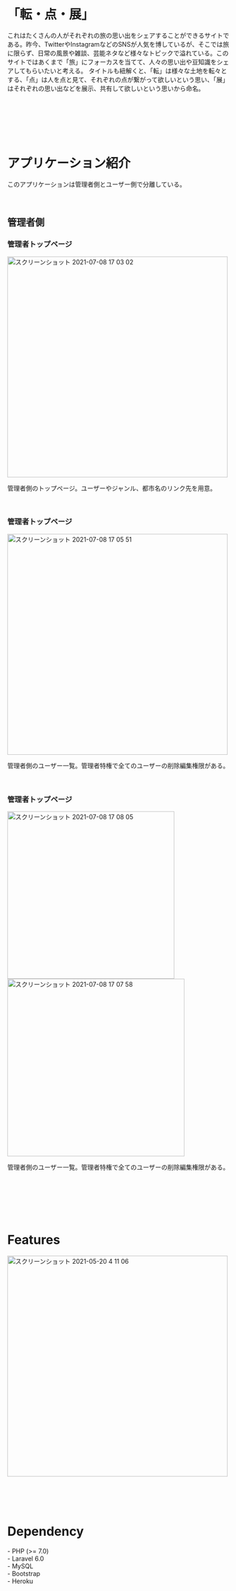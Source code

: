 <h1>「転・点・展」</h1>
<p>
これはたくさんの人がそれぞれの旅の思い出をシェアすることができるサイトである。昨今、TwitterやInstagramなどのSNSが人気を博しているが、そこでは旅に限らず、日常の風景や雑談、芸能ネタなど様々なトピックで溢れている。このサイトではあくまで「旅」にフォーカスを当てて、人々の思い出や豆知識をシェアしてもらいたいと考える。
タイトルも紐解くと、「転」は様々な土地を転々とする、「点」は人を点と見て、それぞれの点が繋がって欲しいという思い、「展」はそれぞれの思い出などを展示、共有して欲しいという思いから命名。
</p>
<br>
<br>
<br>
<br>
<br>
<h1>アプリケーション紹介</h1>
<p>このアプリケーションは管理者側とユーザー側で分離している。</p>
<br>
<h2>管理者側</h2>
<div>
  <h3>管理者トップページ</h3>
  <img width="500" alt="スクリーンショット 2021-07-08 17 03 02" src="https://user-images.githubusercontent.com/68839987/124885583-61ce3500-e00e-11eb-90d7-8b666ae85bd5.png">
  <p>管理者側のトップページ。ユーザーやジャンル、都市名のリンク先を用意。</p>
</div>
<br>
<div>
   <h3>管理者トップページ</h3>
   <img width="500" alt="スクリーンショット 2021-07-08 17 05 51" src="https://user-images.githubusercontent.com/68839987/124885977-ca1d1680-e00e-11eb-83af-9f6bf45cfeb4.png">
   <p>管理者側のユーザー一覧。管理者特権で全てのユーザーの削除編集権限がある。</p>
</div>
<br>
<div>
   <h3>管理者トップページ</h3>
   <img width="379" alt="スクリーンショット 2021-07-08 17 08 05" src="https://user-images.githubusercontent.com/68839987/124886405-2b44ea00-e00f-11eb-98b5-d378231b1544.png">
   <img width="402" alt="スクリーンショット 2021-07-08 17 07 58" src="https://user-images.githubusercontent.com/68839987/124886418-2e3fda80-e00f-11eb-9ce6-e589e749c0ca.png">
   <p>管理者側のユーザー一覧。管理者特権で全てのユーザーの削除編集権限がある。</p>
</div>
<br>
<br>
<br>
<br>
<br>
<h1>Features</h1>
<img width="500" alt="スクリーンショット 2021-05-20 4 11 06" src="https://user-images.githubusercontent.com/68839987/118870395-79980f80-b921-11eb-9b7b-85e21f7ee627.png">
<br>
<br>
<br>
<br>
<br>
<h1>Dependency</h1>
- PHP (>= 7.0)<br>
- Laravel 6.0<br>
- MySQL<br>
- Bootstrap<br>
- Heroku





